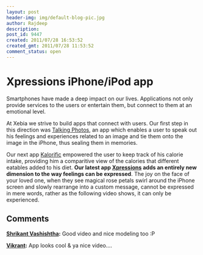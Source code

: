 ```yaml
---
layout: post
header-img: img/default-blog-pic.jpg
author: Rajdeep
description: 
post_id: 9447
created: 2011/07/28 16:53:52
created_gmt: 2011/07/28 11:53:52
comment_status: open
---
```


# Xpressions iPhone/iPod app

Smartphones have made a deep impact on our lives. Applications not only provide services to the users or entertain them, but connect to them at an emotional level.

At Xebia we strive to build apps that connect with users. Our first step in this direction was [Talking Photos][1], an app which enables a user to speak out his feelings and experiences related to an image and tie them onto the image in the iPhone, thus sealing them in memories.

Our next app [Kalorific][2] empowered the user to keep track of his calorie intake, providing him a comparitive view of the calories that different eatables added to his diet. **Our latest app [Xpressions][3] adds an entirely new dimension to the way feelings can be expressed**. The joy on the face of your loved one, when they see magical rose petals swirl around the iPhone screen and slowly rearrange into a custom message, cannot be expressed in mere words, rather as the following video shows, it can only be experienced.

   [1]: http://itunes.apple.com/us/app/talking-photos/id404521194?mt=8
   [2]: http://itunes.apple.com/us/app/kalorific/id431603274?mt=8
   [3]: http://itunes.apple.com/us/app/xpressions/id438903561?mt=8

## Comments

**[Shrikant Vashishtha](#5777 "2011-07-28 22:47:51"):** Good video and nice modeling too :P

**[Vikrant](#5779 "2011-07-28 23:16:04"):** App looks cool & ya nice video....

